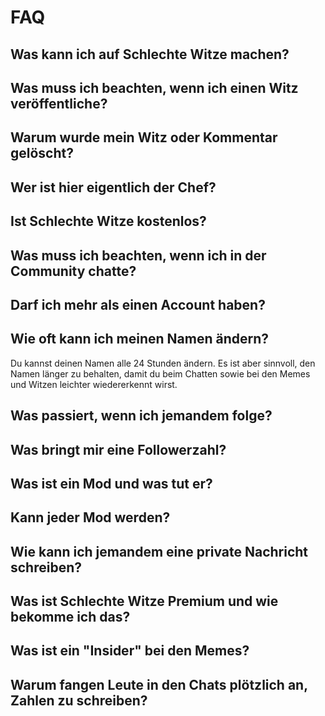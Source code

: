 # FAQ

## Was kann ich auf Schlechte Witze machen?

## Was muss ich beachten, wenn ich einen Witz veröffentliche?

## Warum wurde mein Witz oder Kommentar gelöscht?

## Wer ist hier eigentlich der Chef?

## Ist Schlechte Witze kostenlos?

## Was muss ich beachten, wenn ich in der Community chatte?

## Darf ich mehr als einen Account haben?

## Wie oft kann ich meinen Namen ändern?

Du kannst deinen Namen alle 24 Stunden ändern. Es ist aber sinnvoll, den Namen länger zu behalten, damit du beim Chatten sowie bei den Memes und Witzen leichter wiedererkennt wirst.

## Was passiert, wenn ich jemandem folge?

## Was bringt mir eine Followerzahl?

## Was ist ein Mod und was tut er?

## Kann jeder Mod werden?

## Wie kann ich jemandem eine private Nachricht schreiben?

## Was ist Schlechte Witze Premium und wie bekomme ich das?

## Was ist ein "Insider" bei den Memes?

## Warum fangen Leute in den Chats plötzlich an, Zahlen zu schreiben?
